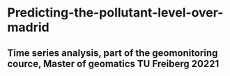# Predicting-the-pollutant-level-over-madrid
## Time series analysis, part of the geomonitoring cource, Master of geomatics TU Freiberg 20221
